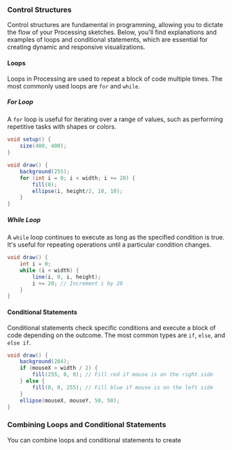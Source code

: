 ### Control Structures

Control structures are fundamental in programming, allowing you to dictate the flow of your Processing sketches. Below, you'll find explanations and examples of loops and conditional statements, which are essential for creating dynamic and responsive visualizations.

#### Loops
Loops in Processing are used to repeat a block of code multiple times. The most commonly used loops are `for` and `while`.

##### For Loop
A `for` loop is useful for iterating over a range of values, such as performing repetitive tasks with shapes or colors.

```java
void setup() {
    size(400, 400);
}

void draw() {
    background(255);
    for (int i = 0; i < width; i += 20) {
        fill(0);
        ellipse(i, height/2, 10, 10);
    }
}
```

##### While Loop
A `while` loop continues to execute as long as the specified condition is true. It's useful for repeating operations until a particular condition changes.

```java
void draw() {
    int i = 0;
    while (i < width) {
        line(i, 0, i, height);
        i += 20; // Increment i by 20
    }
}
```

#### Conditional Statements
Conditional statements check specific conditions and execute a block of code depending on the outcome. The most common types are `if`, `else`, and `else if`.

```java
void draw() {
    background(204);
    if (mouseX > width / 2) {
        fill(255, 0, 0); // Fill red if mouse is on the right side
    } else {
        fill(0, 0, 255); // Fill blue if mouse is on the left side
    }
    ellipse(mouseX, mouseY, 50, 50);
}
```

### Combining Loops and Conditional Statements
You can combine loops and conditional statements to create
